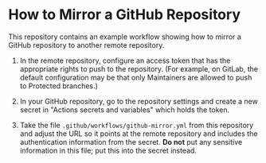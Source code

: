 How to Mirror a GitHub Repository
=================================

This repository contains an example workflow showing how to mirror a GitHub
repository to another remote repository.

1. In the remote repository, configure an access token that has the appropriate
   rights to push to the repository. (For example, on GitLab, the default
   configuration may be that only Maintainers are allowed to push to Protected
   branches.)

2. In your GitHub repository, go to the repository settings and create a new
   secret in "Actions secrets and variables" which holds the token.

3. Take the file `.github/workflows/github-mirror.yml` from this repository and
   adjust the URL so it points at the remote repository and includes the
   authentication information from the secret. **Do not** put any sensitive
   information in this file; put this into the secret instead.

